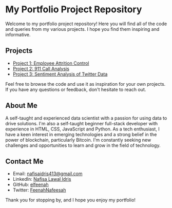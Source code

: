 # My Portfolio Project Repository

Welcome to my portfolio project repository! Here you will find all of the code and queries from my various projects. I hope you find them inspiring and informative.

## Projects

- [Project 1: Employee Attrition Control](https://github.com/elfeenah/Employee-Attrition-Control)
- [Project 2: 911 Call Analysis](https://github.com/elfeenah/911-Call-Analysis)
- [Project 3: Sentiment Analysis of Twitter Data](https://github.com/yourusername/project3)

Feel free to browse the code and use it as inspiration for your own projects. If you have any questions or feedback, don't hesitate to reach out.

## About Me

A self-taught and experienced data scientist with a passion for using data to drive solutions. I'm also a self-taught beginner full-stack developer with experience in HTML, CSS, JavaScript and Python. As a tech enthusiast, I have a keen interest in emerging technologies and a strong belief in the power of blockchain, particularly Bitcoin. I'm constantly seeking new challenges and opportunities to learn and grow in the field of technology.

## Contact Me

- Email: [nafisaidris413@gmail.com](mailto:nafisaidris413@gmail.com)
- LinkedIn: [Nafisa Lawal Idris](https://www.linkedin.com/in/nafisa-lawal-idris/)
- GitHub: [elfeenah](https://github.com/elfeenah)
- Twitter: [FeenahNafeesah](https://twitter.com/FeenahNafeesah)

Thank you for stopping by, and I hope you enjoy my portfolio!
